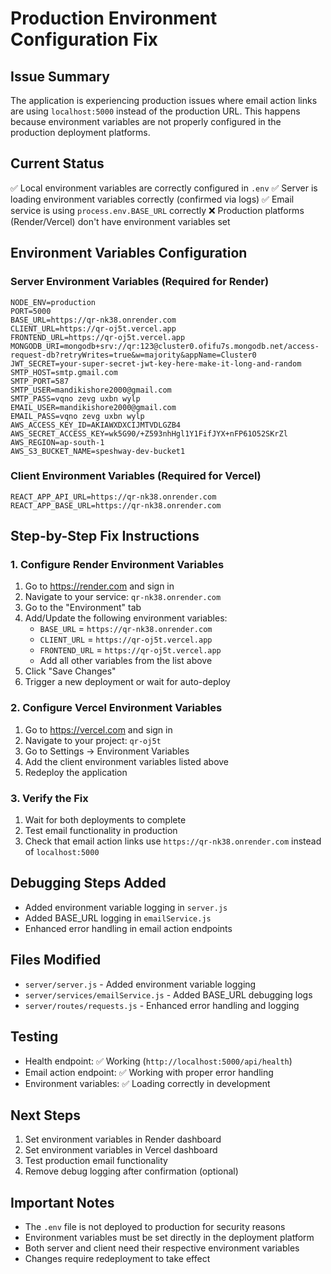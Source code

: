 # Production Environment Configuration Fix

## Issue Summary
The application is experiencing production issues where email action links are using `localhost:5000` instead of the production URL. This happens because environment variables are not properly configured in the production deployment platforms.

## Current Status
✅ Local environment variables are correctly configured in `.env`
✅ Server is loading environment variables correctly (confirmed via logs)
✅ Email service is using `process.env.BASE_URL` correctly
❌ Production platforms (Render/Vercel) don't have environment variables set

## Environment Variables Configuration

### Server Environment Variables (Required for Render)
```
NODE_ENV=production
PORT=5000
BASE_URL=https://qr-nk38.onrender.com
CLIENT_URL=https://qr-oj5t.vercel.app
FRONTEND_URL=https://qr-oj5t.vercel.app
MONGODB_URI=mongodb+srv://qr:123@cluster0.ofifu7s.mongodb.net/access-request-db?retryWrites=true&w=majority&appName=Cluster0
JWT_SECRET=your-super-secret-jwt-key-here-make-it-long-and-random
SMTP_HOST=smtp.gmail.com
SMTP_PORT=587
SMTP_USER=mandikishore2000@gmail.com
SMTP_PASS=vqno zevg uxbn wylp
EMAIL_USER=mandikishore2000@gmail.com
EMAIL_PASS=vqno zevg uxbn wylp
AWS_ACCESS_KEY_ID=AKIAWXDXCIJMTVDLGZB4
AWS_SECRET_ACCESS_KEY=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
AWS_REGION=ap-south-1
AWS_S3_BUCKET_NAME=speshway-dev-bucket1
```

### Client Environment Variables (Required for Vercel)
```
REACT_APP_API_URL=https://qr-nk38.onrender.com
REACT_APP_BASE_URL=https://qr-nk38.onrender.com
```

## Step-by-Step Fix Instructions

### 1. Configure Render Environment Variables
1. Go to https://render.com and sign in
2. Navigate to your service: `qr-nk38.onrender.com`
3. Go to the "Environment" tab
4. Add/Update the following environment variables:
   - `BASE_URL` = `https://qr-nk38.onrender.com`
   - `CLIENT_URL` = `https://qr-oj5t.vercel.app`
   - `FRONTEND_URL` = `https://qr-oj5t.vercel.app`
   - Add all other variables from the list above
5. Click "Save Changes"
6. Trigger a new deployment or wait for auto-deploy

### 2. Configure Vercel Environment Variables
1. Go to https://vercel.com and sign in
2. Navigate to your project: `qr-oj5t`
3. Go to Settings → Environment Variables
4. Add the client environment variables listed above
5. Redeploy the application

### 3. Verify the Fix
1. Wait for both deployments to complete
2. Test email functionality in production
3. Check that email action links use `https://qr-nk38.onrender.com` instead of `localhost:5000`

## Debugging Steps Added
- Added environment variable logging in `server.js`
- Added BASE_URL logging in `emailService.js`
- Enhanced error handling in email action endpoints

## Files Modified
- `server/server.js` - Added environment variable logging
- `server/services/emailService.js` - Added BASE_URL debugging logs
- `server/routes/requests.js` - Enhanced error handling and logging

## Testing
- Health endpoint: ✅ Working (`http://localhost:5000/api/health`)
- Email action endpoint: ✅ Working with proper error handling
- Environment variables: ✅ Loading correctly in development

## Next Steps
1. Set environment variables in Render dashboard
2. Set environment variables in Vercel dashboard
3. Test production email functionality
4. Remove debug logging after confirmation (optional)

## Important Notes
- The `.env` file is not deployed to production for security reasons
- Environment variables must be set directly in the deployment platform
- Both server and client need their respective environment variables
- Changes require redeployment to take effect